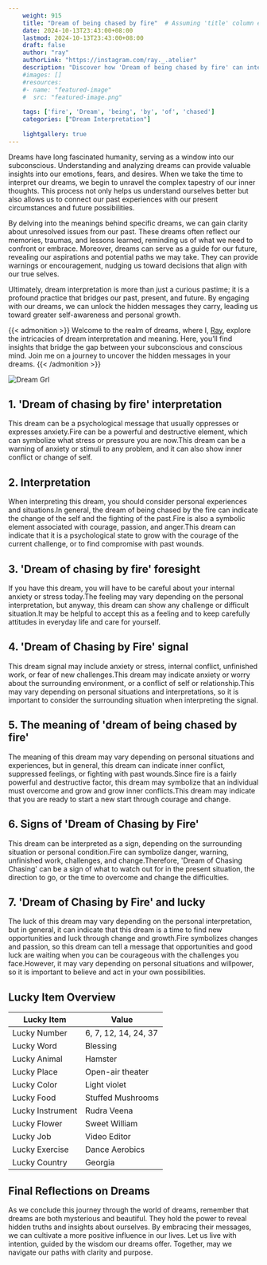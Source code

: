 ```yaml
---
    weight: 915
    title: "Dream of being chased by fire"  # Assuming 'title' column exists
    date: 2024-10-13T23:43:00+08:00
    lastmod: 2024-10-13T23:43:00+08:00
    draft: false
    author: "ray"
    authorLink: "https://instagram.com/ray._.atelier"
    description: "Discover how 'Dream of being chased by fire' can interpret your future and uncover its significant meanings in your life."
    #images: []
    #resources:
    #- name: "featured-image"
    #  src: "featured-image.png"
    
    tags: ['fire', 'Dream', 'being', 'by', 'of', 'chased']
    categories: ["Dream Interpretation"]
    
    lightgallery: true
---
```

    
Dreams have long fascinated humanity, serving as a window into our subconscious. Understanding and analyzing dreams can provide valuable insights into our emotions, fears, and desires. When we take the time to interpret our dreams, we begin to unravel the complex tapestry of our inner thoughts. This process not only helps us understand ourselves better but also allows us to connect our past experiences with our present circumstances and future possibilities.

By delving into the meanings behind specific dreams, we can gain clarity about unresolved issues from our past. These dreams often reflect our memories, traumas, and lessons learned, reminding us of what we need to confront or embrace. Moreover, dreams can serve as a guide for our future, revealing our aspirations and potential paths we may take. They can provide warnings or encouragement, nudging us toward decisions that align with our true selves.

Ultimately, dream interpretation is more than just a curious pastime; it is a profound practice that bridges our past, present, and future. By engaging with our dreams, we can unlock the hidden messages they carry, leading us toward greater self-awareness and personal growth.

{{< admonition >}}
Welcome to the realm of dreams, where I, [Ray](https://instagram.com/ray._.atelier), explore the intricacies of dream interpretation and meaning. Here, you’ll find insights that bridge the gap between your subconscious and conscious mind. Join me on a journey to uncover the hidden messages in your dreams.
{{< /admonition >}}

![Dream Grl](https://cdn.pixabay.com/photo/2017/11/02/03/35/gothic-2910057_1280.jpg "Dream Grl")

## 1. 'Dream of chasing by fire' interpretation
This dream can be a psychological message that usually oppresses or expresses anxiety.Fire can be a powerful and destructive element, which can symbolize what stress or pressure you are now.This dream can be a warning of anxiety or stimuli to any problem, and it can also show inner conflict or change of self.

## 2. Interpretation
When interpreting this dream, you should consider personal experiences and situations.In general, the dream of being chased by the fire can indicate the change of the self and the fighting of the past.Fire is also a symbolic element associated with courage, passion, and anger.This dream can indicate that it is a psychological state to grow with the courage of the current challenge, or to find compromise with past wounds.

## 3. 'Dream of chasing by fire' foresight
If you have this dream, you will have to be careful about your internal anxiety or stress today.The feeling may vary depending on the personal interpretation, but anyway, this dream can show any challenge or difficult situation.It may be helpful to accept this as a feeling and to keep carefully attitudes in everyday life and care for yourself.

## 4. 'Dream of Chasing by Fire' signal
This dream signal may include anxiety or stress, internal conflict, unfinished work, or fear of new challenges.This dream may indicate anxiety or worry about the surrounding environment, or a conflict of self or relationship.This may vary depending on personal situations and interpretations, so it is important to consider the surrounding situation when interpreting the signal.

## 5. The meaning of 'dream of being chased by fire'
The meaning of this dream may vary depending on personal situations and experiences, but in general, this dream can indicate inner conflict, suppressed feelings, or fighting with past wounds.Since fire is a fairly powerful and destructive factor, this dream may symbolize that an individual must overcome and grow and grow inner conflicts.This dream may indicate that you are ready to start a new start through courage and change.

## 6. Signs of 'Dream of Chasing by Fire'
This dream can be interpreted as a sign, depending on the surrounding situation or personal condition.Fire can symbolize danger, warning, unfinished work, challenges, and change.Therefore, 'Dream of Chasing Chasing' can be a sign of what to watch out for in the present situation, the direction to go, or the time to overcome and change the difficulties.

## 7. 'Dream of Chasing by Fire' and lucky
The luck of this dream may vary depending on the personal interpretation, but in general, it can indicate that this dream is a time to find new opportunities and luck through change and growth.Fire symbolizes changes and passion, so this dream can tell a message that opportunities and good luck are waiting when you can be courageous with the challenges you face.However, it may vary depending on personal situations and willpower, so it is important to believe and act in your own possibilities.

## Lucky Item Overview
| Lucky Item          | Value              |
|---------------|--------------------|
| Lucky Number        | 6, 7, 12, 14, 24, 37  |
| Lucky Word          | Blessing |
| Lucky Animal        | Hamster |
| Lucky Place         | Open-air theater     |
| Lucky Color         | Light violet     |
| Lucky Food          | Stuffed Mushrooms      |
| Lucky Instrument    | Rudra Veena |
| Lucky Flower        | Sweet William    |
| Lucky Job           | Video Editor       |
| Lucky Exercise      | Dance Aerobics  |
| Lucky Country       | Georgia    |


##  Final Reflections on Dreams

As we conclude this journey through the world of dreams, remember that dreams are both mysterious and beautiful. They hold the power to reveal hidden truths and insights about ourselves. By embracing their messages, we can cultivate a more positive influence in our lives. Let us live with intention, guided by the wisdom our dreams offer. Together, may we navigate our paths with clarity and purpose.
